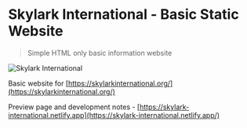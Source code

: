 # Skylark International - Basic Static Website

> Simple HTML only basic information website

![Skylark International](https://i.ibb.co/JQrtbsr/Screenshot-2021-08-16-at-22-20-52.png)

Basic website for [https://skylarkinternational.org/](https://skylarkinternational.org/)

Preview page and development notes - [https://skylark-international.netlify.app](https://skylark-international.netlify.app/)